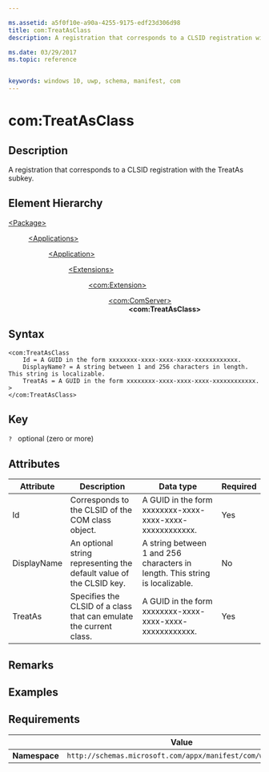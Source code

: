 ```yaml
---

ms.assetid: a5f0f10e-a90a-4255-9175-edf23d306d98
title: com:TreatAsClass
description: A registration that corresponds to a CLSID registration with the TreatAs subkey (com:TreatAsClass).

ms.date: 03/29/2017
ms.topic: reference


keywords: windows 10, uwp, schema, manifest, com
---
```


# com:TreatAsClass

## Description
A registration that corresponds to a CLSID registration with the TreatAs subkey.

## Element Hierarchy
<dl>
<dt><a href="element-package.md">&lt;Package&gt;</a></dt>
<dd>
<dl>
<dt><a href="element-applications.md">&lt;Applications&gt;</a></dt>
<dd>
<dl>
<dt><a href="element-application.md">&lt;Application&gt;</a></dt>
<dd>
<dl>
<dt><a href="element-1-extensions.md">&lt;Extensions&gt;</a></dt>
<dd>
<dl>
<dt><a href="element-com-extension.md">&lt;com:Extension&gt;</a></dt>
<dd>
<dl>
<dt><a href="element-com-comserver.md">&lt;com:ComServer&gt;</a></dt>
<dd><b>&lt;com:TreatAsClass&gt;</b></dd>
</dl>
</dd>
</dl>
</dd>
</dl>
</dd>
</dl>
</dd>
</dl>
</dd>
</dl>

## Syntax
```syntax
<com:TreatAsClass 
    Id = A GUID in the form xxxxxxxx-xxxx-xxxx-xxxx-xxxxxxxxxxxx.
    DisplayName? = A string between 1 and 256 characters in length. This string is localizable.    
    TreatAs = A GUID in the form xxxxxxxx-xxxx-xxxx-xxxx-xxxxxxxxxxxx. >
</com:TreatAsClass>
```

## Key
`?`   optional (zero or more)

## Attributes

| Attribute | Description | Data type | Required |
|-----------|-------------|-----------|----------|
| Id | Corresponds to the CLSID of the COM class object. | A GUID in the form xxxxxxxx-xxxx-xxxx-xxxx-xxxxxxxxxxxx. | Yes |
| DisplayName | An optional string representing the default value of the CLSID key. | A string between 1 and 256 characters in length. This string is localizable. | No |
| TreatAs | Specifies the CLSID of a class that can emulate the current class. | A GUID in the form xxxxxxxx-xxxx-xxxx-xxxx-xxxxxxxxxxxx. | Yes |

## Remarks

## Examples

## Requirements
|               |      Value                                                       |
|---------------|-------------------------------------------------------------|
| **Namespace** | `http://schemas.microsoft.com/appx/manifest/com/windows10` |